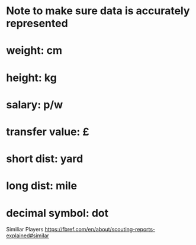 # Note to make sure data is accurately represented

# weight: cm
# height: kg

# salary: p/w
# transfer value: £

# short dist: yard
# long dist: mile

# decimal symbol: dot

Similiar Players
https://fbref.com/en/about/scouting-reports-explained#similar
